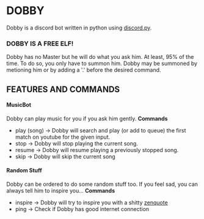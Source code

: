 # DOBBY
Dobby is a discord bot written in python using [discord.py](https://github.com/Rapptz/discord.py).

### DOBBY IS A FREE ELF!
Dobby has no Master but he will do what you ask him. At least, 95% of the time.
To do so, you only have to summon him.
Dobby may be summoned by metioning him or by adding a '.' before the desired command.

## FEATURES AND COMMANDS
#### MusicBot
Dobby can play music for you if you ask him gently.
**Commands**
- play (song) -> Dobby will search and play (or add to queue) the first match on youtube for the given input.
- stop -> Dobby will stop playing the current song.
- resume -> Dobby will resume playing a previously stopped song.
- skip -> Dobby will skip the current song

#### Random Stuff
Dobby can be ordered to do some random stuff too.
If you feel sad, you can always tell him to inspire you...
**Commands**
- inspire -> Dobby will try to inspire you with a shitty [zenquote](https://zenquotes.io)
- ping -> Check if Dobby has good internet connection
